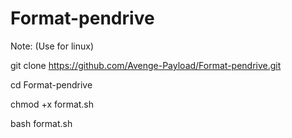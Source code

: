 # Format-pendrive

Note: (Use for linux)

git clone https://github.com/Avenge-Payload/Format-pendrive.git

cd Format-pendrive

chmod +x format.sh

bash format.sh
